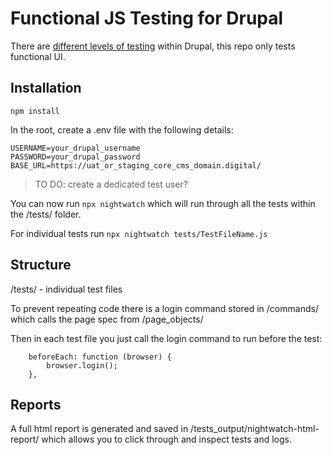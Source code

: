 # Functional JS Testing for Drupal

There are [different levels of testing](https://www.drupal.org/docs/develop/automated-testing/types-of-tests) within Drupal, this repo only tests functional UI.

## Installation

```
npm install
```

In the root, create a .env file with the following details:

```
USERNAME=your_drupal_username
PASSWORD=your_drupal_password
BASE_URL=https://uat_or_staging_core_cms_domain.digital/
```

> TO DO: create a dedicated test user?

You can now run `npx nightwatch` which will run through all the tests within the /tests/ folder. 

For individual tests run `npx nightwatch tests/TestFileName.js`

## Structure

/tests/ - individual test files

To prevent repeating code there is a login command stored in /commands/ which calls the page spec from /page_objects/

Then in each test file you just call the login command to run before the test:

```
    beforeEach: function (browser) {
        browser.login();
    },
```

## Reports

A full html report is generated and saved in /tests_output/nightwatch-html-report/ which allows you to click through and inspect tests and logs. 
